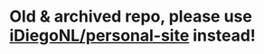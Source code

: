 # Old & archived repo, please use [iDiegoNL/personal-site](https://github.com/iDiegoNL/personal-site) instead!
